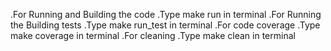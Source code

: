 .For Running and Building the code
  .Type make run in terminal
.For Running the Building tests
  .Type make run_test in terminal
.For code coverage
  .Type make coverage in terminal
.For cleaning
  .Type make clean in terminal
